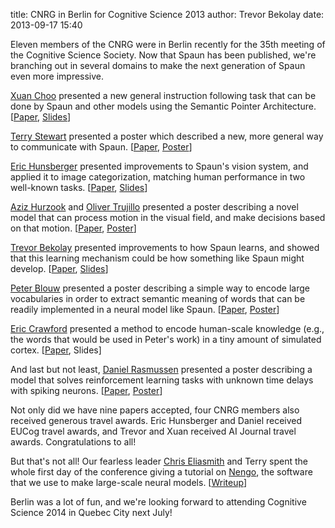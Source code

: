 title: CNRG in Berlin for Cognitive Science 2013
author: Trevor Bekolay
date: 2013-09-17 15:40

Eleven members of the CNRG were in Berlin
recently for the 35th meeting of the Cognitive Science Society.
Now that Spaun has been published,
we're branching out in several domains
to make the next generation of Spaun
even more impressive.

[Xuan Choo](/people/xuan-choo.html) presented
a new general instruction following task
that can be done by Spaun
and other models
using the Semantic Pointer Architecture.
[[Paper](http://mindmodeling.org/cogsci2013/papers/0084/paper0084.pdf),
[Slides](http://compneuro.uwaterloo.ca/files/publications/choo.2013.presentation.pptx)]

[Terry Stewart](/people/terrence-c-stewart.html)
presented a poster which described
a new, more general way to
communicate with Spaun.
[[Paper](http://mindmodeling.org/cogsci2013/papers/0615/paper0615.pdf),
[Poster](http://compneuro.uwaterloo.ca/files/publications/stewart.2013.poster.pdf)]

[Eric Hunsberger](/people/eric-hunsberger.html)
presented improvements to Spaun's vision system,
and applied it to image categorization,
matching human performance in two well-known tasks.
[[Paper](http://compneuro.uwaterloo.ca/files/publications/hunsberger.2013a.pdf),
[Slides](http://compneuro.uwaterloo.ca/files/publications/hunsberger.2013a.presentation.pdf)]

[Aziz Hurzook](/people/aziz-hurzook.html)
and [Oliver Trujillo](/people/oliver-trujillo.html)
presented a poster describing a novel
model that can process motion in the visual field,
and make decisions based on that motion.
[[Paper](http://mindmodeling.org/cogsci2013/papers/0468/paper0468.pdf),
[Poster](http://compneuro.uwaterloo.ca/files/publications/hurzook.2013.pdf)]

[Trevor Bekolay](/people/trevor-bekolay.html)
presented improvements to how Spaun learns,
and showed that this learning mechanism could
be how something like Spaun might develop.
[[Paper](http://mindmodeling.org/cogsci2013/papers/0058/paper0058.pdf),
[Slides](http://bekolay.org/cogsci2013-pres/)]

[Peter Blouw](/people/peter-blouw.html)
presented a poster describing
a simple way to encode large vocabularies in order to
extract semantic meaning of words
that can be readily implemented
in a neural model like Spaun.
[[Paper](http://mindmodeling.org/cogsci2013/papers/0353/paper0353.pdf),
[Poster](http://compneuro.uwaterloo.ca/files/publications/blouw.2013.poster.pptx)]

[Eric Crawford](/people/eric-crawford.html)
presented a method to encode
human-scale knowledge
(e.g., the words that would be used
in Peter's work)
in a tiny amount of simulated cortex.
[[Paper](http://mindmodeling.org/cogsci2013/papers/0099/paper0099.pdf),
Slides]

And last but not least,
[Daniel Rasmussen](/people/daniel-rasmussen.html)
presented a poster describing
a model that solves reinforcement learning
tasks with unknown time delays
with spiking neurons.
[[Paper](http://mindmodeling.org/cogsci2013/papers/0580/paper0580.pdf),
[Poster](http://compneuro.uwaterloo.ca/files/publications/rasmussen.2013b.poster.pdf)]

Not only did we have nine
papers accepted,
four CNRG members also received
generous travel awards.
Eric Hunsberger and Daniel
received EUCog travel awards,
and Trevor and Xuan received
AI Journal travel awards.
Congratulations to all!

But that's not all!
Our fearless leader
[Chris Eliasmith](/people/chris-eliasmith.html)
and Terry spent the whole first day of the conference
giving a tutorial on [Nengo](http://nengo.ca),
the software that we use to make large-scale neural models.
[[Writeup](http://mindmodeling.org/cogsci2013/papers/0011/paper0011.pdf)]

Berlin was a lot of fun,
and we're looking forward
to attending Cognitive Science 2014
in Quebec City next July!
